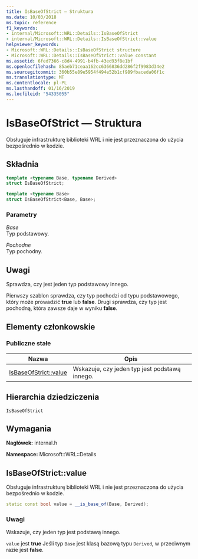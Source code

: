 ```yaml
---
title: IsBaseOfStrict — Struktura
ms.date: 10/03/2018
ms.topic: reference
f1_keywords:
- internal/Microsoft::WRL::Details::IsBaseOfStrict
- internal/Microsoft::WRL::Details::IsBaseOfStrict::value
helpviewer_keywords:
- Microsoft::WRL::Details::IsBaseOfStrict structure
- Microsoft::WRL::Details::IsBaseOfStrict::value constant
ms.assetid: 6fed7366-c8d4-4991-b4fb-43ed93f8e1bf
ms.openlocfilehash: 85aeb71ceaa162cc6366836dd286f2f9983d34e2
ms.sourcegitcommit: 360b55e89e5954f494e52b1cf989fbaceda06f1c
ms.translationtype: MT
ms.contentlocale: pl-PL
ms.lasthandoff: 01/16/2019
ms.locfileid: "54335055"
---
```

# <a name="isbaseofstrict-structure"></a>IsBaseOfStrict — Struktura

Obsługuje infrastrukturę biblioteki WRL i nie jest przeznaczona do użycia bezpośrednio w kodzie.

## <a name="syntax"></a>Składnia

```cpp
template <typename Base, typename Derived>
struct IsBaseOfStrict;

template <typename Base>
struct IsBaseOfStrict<Base, Base>;
```

### <a name="parameters"></a>Parametry

*Base*<br/>
Typ podstawowy.

*Pochodne*<br/>
Typ pochodny.

## <a name="remarks"></a>Uwagi

Sprawdza, czy jest jeden typ podstawowy innego.

Pierwszy szablon sprawdza, czy typ pochodzi od typu podstawowego, który może prowadzić **true** lub **false**. Drugi sprawdza, czy typ jest pochodną, która zawsze daje w wyniku **false**.

## <a name="members"></a>Elementy członkowskie

### <a name="public-constants"></a>Publiczne stałe

Nazwa                            | Opis
------------------------------- | --------------------------------------------------
[IsBaseOfStrict::value](#value) | Wskazuje, czy jeden typ jest podstawą innego.

## <a name="inheritance-hierarchy"></a>Hierarchia dziedziczenia

`IsBaseOfStrict`

## <a name="requirements"></a>Wymagania

**Nagłówek:** internal.h

**Namespace:** Microsoft::WRL::Details

## <a name="value"></a>IsBaseOfStrict::value

Obsługuje infrastrukturę biblioteki WRL i nie jest przeznaczona do użycia bezpośrednio w kodzie.

```cpp
static const bool value = __is_base_of(Base, Derived);
```

### <a name="remarks"></a>Uwagi

Wskazuje, czy jeden typ jest podstawą innego.

`value` jest **true** Jeśli typ `Base` jest klasą bazową typu `Derived`, w przeciwnym razie jest **false**.
